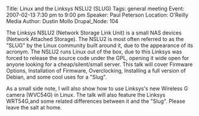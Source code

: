Title: Linux and the Linksys NSLU2 (SLUG)
Tags: general meeting
Event: 2007-02-13 7:30 pm to 9:00 pm
Speaker: Paul Peterson
Location: O'Reilly Media
Author: Dustin Mollo
Drupal_Node: 104

The Linksys NSLU2 (Network Storage Link Unit) is a small NAS devices
(Network Attached Storage). The NSLU2 is most often referred to as the
"SLUG" by the Linux community built around it, due to the appearance of
its acronym. The NSLU2 runs Linux out of the box, due to this Linksys
was forced to release the source code under the GPL, opening it wide
open for anyone looking for a cheap/silent/small server. This talk
will cover Firmware Options, Installation of Firmware, Overclocking,
Installing a full version of Debian, and some cool uses for a "Slug".

As a small side note, I will also show how to use Linksys's new
Wireless G camera (WVC54G) in Linux. The talk will also feature the
Linksys WRT54G,and some related differences between it and the
"Slug". Please leave the salt at home.
